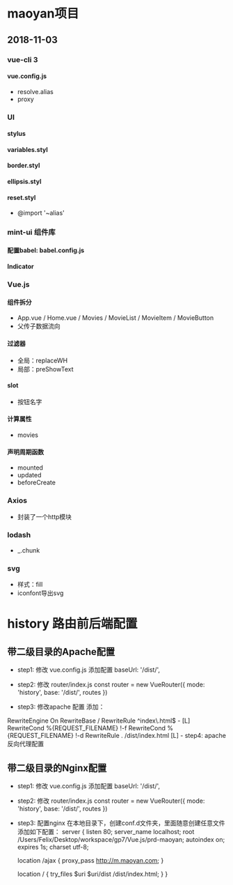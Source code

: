 # maoyan项目

## 2018-11-03
### vue-cli 3
#### vue.config.js
- resolve.alias
- proxy

### UI
#### stylus
#### variables.styl
#### border.styl
#### ellipsis.styl
#### reset.styl
- @import '~alias'

### mint-ui 组件库
#### 配置babel: babel.config.js
#### Indicator

### Vue.js
#### 组件拆分
- App.vue / Home.vue / Movies / MovieList / MovieItem / MovieButton 
- 父传子数据流向
#### 过滤器
- 全局：replaceWH
- 局部：preShowText
#### slot
- 按钮名字
#### 计算属性
- movies
#### 声明周期函数
- mounted
- updated
- beforeCreate

### Axios
- 封装了一个http模块

### lodash
- _.chunk

### svg
- 样式：fill
- iconfont导出svg


# history 路由前后端配置
## 带二级目录的Apache配置
- step1: 修改 vue.config.js
添加配置 baseUrl: '/dist/',

- step2: 修改 router/index.js
const router = new VueRouter({
  mode: 'history',
  base: '/dist/',
  routes
})

- step3: 修改apache 配置
添加：
<IfModule mod_rewrite.c>
  RewriteEngine On
  RewriteBase /
  RewriteRule ^index\.html$ - [L]
  RewriteCond %{REQUEST_FILENAME} !-f
  RewriteCond %{REQUEST_FILENAME} !-d
  RewriteRule . /dist/index.html [L]
</IfModule>
- step4: apache 反向代理配置

## 带二级目录的Nginx配置
- step1: 修改 vue.config.js
添加配置 baseUrl: '/dist/',

- step2: 修改 router/index.js
const router = new VueRouter({
  mode: 'history',
  base: '/dist/',
  routes
})

- step3: 配置nginx
在本地目录下，创建conf.d文件夹，里面随意创建任意文件
添加如下配置：
server {
  listen 80;
  server_name localhost;
  root /Users/Felix/Desktop/workspace/gp7/Vue.js/prd-maoyan;
  autoindex on;
  expires 1s;
  charset utf-8;

  location /ajax {
    proxy_pass http://m.maoyan.com;
  }

  location / {
    try_files $uri $uri/dist /dist/index.html;
  }
}
